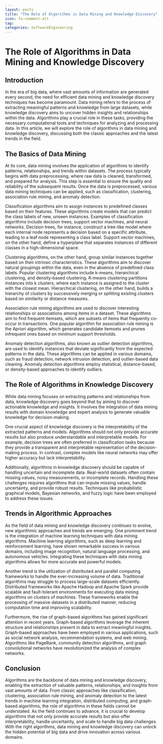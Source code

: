 ```yaml
---
layout: posts
title: "The Role of Algorithms in Data Mining and Knowledge Discovery"
icon: fa-comment-alt
tag:      
categories: SoftwareEngineering
---
```



# The Role of Algorithms in Data Mining and Knowledge Discovery

## Introduction

In the era of big data, where vast amounts of information are generated every second, the need for efficient data mining and knowledge discovery techniques has become paramount. Data mining refers to the process of extracting meaningful patterns and knowledge from large datasets, while knowledge discovery aims to uncover hidden insights and relationships within the data. Algorithms play a crucial role in these tasks, providing the necessary computational tools and techniques for analyzing and processing data. In this article, we will explore the role of algorithms in data mining and knowledge discovery, discussing both the classic approaches and the latest trends in the field.

## The Basics of Data Mining

At its core, data mining involves the application of algorithms to identify patterns, relationships, and trends within datasets. The process typically begins with data preprocessing, where raw data is cleaned, transformed, and prepared for analysis. This step is essential to ensure the quality and reliability of the subsequent results. Once the data is preprocessed, various data mining techniques can be applied, such as classification, clustering, association rule mining, and anomaly detection.

Classification algorithms aim to assign instances to predefined classes based on their features. These algorithms create models that can predict the class labels of new, unseen instances. Examples of classification algorithms include decision trees, support vector machines, and neural networks. Decision trees, for instance, construct a tree-like model where each internal node represents a decision based on a specific attribute, leading to a leaf node representing a class label. Support vector machines, on the other hand, define a hyperplane that separates instances of different classes in a high-dimensional space.

Clustering algorithms, on the other hand, group similar instances together based on their intrinsic characteristics. These algorithms aim to discover natural groupings within the data, even in the absence of predefined class labels. Popular clustering algorithms include k-means, hierarchical clustering, and density-based clustering. K-means clustering partitions instances into k clusters, where each instance is assigned to the cluster with the closest mean. Hierarchical clustering, on the other hand, builds a hierarchy of clusters by successively merging or splitting existing clusters based on similarity or distance measures.

Association rule mining algorithms are used to discover interesting relationships or associations among items in a dataset. These algorithms aim to find frequent itemsets, which are subsets of items that frequently co-occur in transactions. One popular algorithm for association rule mining is the Apriori algorithm, which generates candidate itemsets and prunes infrequent ones based on minimum support thresholds.

Anomaly detection algorithms, also known as outlier detection algorithms, are used to identify instances that deviate significantly from the expected patterns in the data. These algorithms can be applied in various domains, such as fraud detection, network intrusion detection, and outlier-based data cleaning. Anomaly detection algorithms employ statistical, distance-based, or density-based approaches to identify outliers.

## The Role of Algorithms in Knowledge Discovery

While data mining focuses on extracting patterns and relationships from data, knowledge discovery goes beyond that by aiming to discover actionable knowledge and insights. It involves the integration of data mining results with domain knowledge and expert analysis to generate valuable knowledge for decision-making.

One crucial aspect of knowledge discovery is the interpretability of the extracted patterns and models. Algorithms should not only provide accurate results but also produce understandable and interpretable models. For example, decision trees are often preferred in classification tasks because they provide a transparent and interpretable representation of the decision-making process. In contrast, complex models like neural networks may offer higher accuracy but lack interpretability.

Additionally, algorithms in knowledge discovery should be capable of handling uncertain and incomplete data. Real-world datasets often contain missing values, noisy measurements, or incomplete records. Handling these challenges requires algorithms that can impute missing values, handle uncertainty, and provide robust results. Techniques like probabilistic graphical models, Bayesian networks, and fuzzy logic have been employed to address these issues.

## Trends in Algorithmic Approaches

As the field of data mining and knowledge discovery continues to evolve, new algorithmic approaches and trends are emerging. One prominent trend is the integration of machine learning techniques with data mining algorithms. Machine learning algorithms, such as deep learning and reinforcement learning, have shown remarkable success in various domains, including image recognition, natural language processing, and autonomous vehicles. Integrating these techniques with data mining algorithms allows for more accurate and powerful models.

Another trend is the utilization of distributed and parallel computing frameworks to handle the ever-increasing volume of data. Traditional algorithms may struggle to process large-scale datasets efficiently. Distributed frameworks like Apache Hadoop and Apache Spark provide scalable and fault-tolerant environments for executing data mining algorithms on clusters of machines. These frameworks enable the processing of massive datasets in a distributed manner, reducing computation time and improving scalability.

Furthermore, the rise of graph-based algorithms has gained significant attention in recent years. Graph-based algorithms leverage the inherent structure and relationships present in data to extract meaningful insights. Graph-based approaches have been employed in various applications, such as social network analysis, recommendation systems, and web mining. Algorithms like PageRank, community detection algorithms, and graph convolutional networks have revolutionized the analysis of complex networks.

## Conclusion

Algorithms are the backbone of data mining and knowledge discovery, enabling the extraction of valuable patterns, relationships, and insights from vast amounts of data. From classic approaches like classification, clustering, association rule mining, and anomaly detection to the latest trends in machine learning integration, distributed computing, and graph-based algorithms, the role of algorithms in these fields cannot be understated. As the field continues to advance, it is crucial to develop algorithms that not only provide accurate results but also offer interpretability, handle uncertainty, and scale to handle big data challenges. With the right algorithms, data mining and knowledge discovery can unlock the hidden potential of big data and drive innovation across various domains.